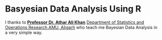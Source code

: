 # Basyesian Data Analysis Using R
I thanks to [**Professor Dr. Athar Ali Khan**](https://www.amu.ac.in/faculty/statistics-and-operations-research/athar-ali-khan) [Department of Statistics and Operations Research AMU, Aligarh](https://www.amu.ac.in/department/statistics-and-operations-research) who teach me Bayesian Data Analysis in a very simple way.
